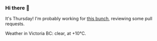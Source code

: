 ### Hi there :wave:

It's Thursday! I'm probably working for [this bunch](https://github.com/kohofinancial), reviewing some pull requests.

Weather in Victoria BC: clear, at +10°C.
